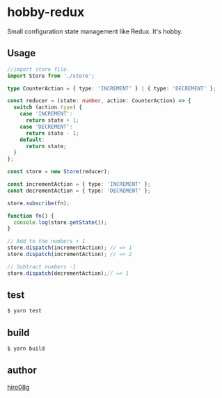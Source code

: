 # hobby-redux
Small configuration state management like Redux. It's hobby.

## Usage

```typescript
//import store file.
import Store from './store';

type CounterAction = { type: 'INCREMENT' } | { type: 'DECREMENT' };

const reducer = (state: number, action: CounterAction) => {
  switch (action.type) {
    case 'INCREMENT':
      return state + 1;
    case 'DECREMENT':
      return state - 1;
    default:
      return state;
  }
};

const store = new Store(reducer);

const incrementAction = { type: 'INCREMENT' };
const decrementAction = { type: 'DECREMENT' };

store.subscribe(fn);

function fn() {
  console.log(store.getState());
}

// Add to the numbers + 1
store.dispatch(incrementAction); // => 1
store.dispatch(incrementAction); // => 2

// Subtract numbers -1
store.dispatch(decrementAction);// => 1
```

## test

```bash
$ yarn test
```

## build

```bash
$ yarn build
```

## author

[hiro08g](https://github.com/hiro08gh)
